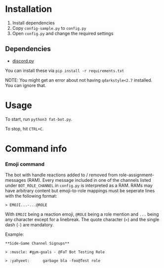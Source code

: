 # Installation
1. Install dependencies
2. Copy `config-sample.py` to `config.py`
3. Open `config.py` and change the required settings

## Dependencies
- [discord.py](https://github.com/Rapptz/discord.py)

You can install these via `pip install -r requirements.txt`

NOTE: You might get an error about not having `qdarkstyle<2.7` installed.
You can ignore that.

# Usage
To start, run `python3 fat-bot.py`.

To stop, hit `CTRL+C`.

# Command info

### Emoji command
The bot with handle reactions added to / removed from role-assignment-messages
(RAM).
Every message included in one of the channels listed under `BOT_ROLE_CHANNEL`
in `config.py` is interpreted as a RAM.
RAMs may have arbitrary content but emoji-to-role mappings must be seperate
lines with the following format:
```
> EMOJI...-...@ROLE
```
With `EMOJI` being a reaction emoji, `@ROLE` being a role mention and `...`
being any character except for a linebreak.
The quote character (`>`) and the single dash (`-`) are mandatory.

Example:
```
**Side-Game Channel Signups**

> :muscle: #gym-goals - @FaT Bot Testing Role

> :yahyeet:      garbage bla -foo@Test role
```

